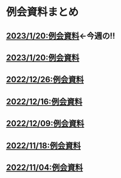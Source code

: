 # 例会資料まとめ
## [2023/1/20:例会資料](./2022/2023-0127.md)←**今週の!!**
## [2023/1/20:例会資料](./2022/2023-0120.md)
## [2022/12/26:例会資料](./2022/2022-1223.md)
## [2022/12/16:例会資料](./2022/2022-1216.md)
## [2022/12/09:例会資料](./2022/2022-1209.md)
## [2022/11/18:例会資料](./2022/2022-1118.md)
## [2022/11/04:例会資料](./2022/2022-1104.md)

